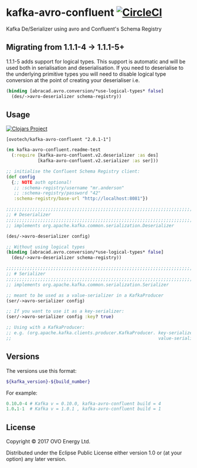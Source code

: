 # kafka-avro-confluent [![CircleCI](https://circleci.com/gh/ovotech/kafka-avro-confluent.svg?style=svg)](https://circleci.com/gh/ovotech/kafka-avro-confluent)

Kafka De/Serializer using avro and Confluent's Schema Registry

## Migrating from 1.1.1-4 -> 1.1.1-5+

1.1.1-5 adds support for logical types. This support is automatic and will be used both in serialisation and deserialisation.
If you need to deserialise to the underlying primitive types you will need to disable logical type conversion
at the point of creating your deserialiser i.e.

```clojure
(binding [abracad.avro.conversion/*use-logical-types* false]
  (des/->avro-deserializer schema-registry))
```

## Usage

[![Clojars Project](https://img.shields.io/clojars/v/ovotech/kafka-avro-confluent.svg)](https://clojars.org/ovotech/kafka-avro-confluent)
```
[ovotech/kafka-avro-confluent "2.0.1-1"]
```


```clojure
(ns kafka-avro-confluent.readme-test
  (:require [kafka-avro-confluent.v2.deserializer :as des]
            [kafka-avro-confluent.v2.serializer :as ser]))

;; initialise the Confluent Schema Registry client:
(def config
  {;; NOTE auth optional!
   ;; :schema-registry/username "mr.anderson"
   ;; :schema-registry/password "42"
   :schema-registry/base-url "http://localhost:8081"})

;;;;;;;;;;;;;;;;;;;;;;;;;;;;;;;;;;;;;;;;;;;;;;;;;;;;;;;;;;;;;;;;;;;;;;;;;;;;;;;;
;; # Deserializer
;;;;;;;;;;;;;;;;;;;;;;;;;;;;;;;;;;;;;;;;;;;;;;;;;;;;;;;;;;;;;;;;;;;;;;;;;;;;;;;;
;; implements org.apache.kafka.common.serialization.Deserializer

(des/->avro-deserializer config)

;; Without using logical types
(binding [abracad.avro.conversion/*use-logical-types* false]
  (des/->avro-deserializer schema-registry))

;;;;;;;;;;;;;;;;;;;;;;;;;;;;;;;;;;;;;;;;;;;;;;;;;;;;;;;;;;;;;;;;;;;;;;;;;;;;;;;;
;; # Serializer
;;;;;;;;;;;;;;;;;;;;;;;;;;;;;;;;;;;;;;;;;;;;;;;;;;;;;;;;;;;;;;;;;;;;;;;;;;;;;;;;
;; implements org.apache.kafka.common.serialization.Serializer

;; meant to be used as a value-serializer in a KafkaProducer
(ser/->avro-serializer config)

;; If you want to use it as a key-serializer:
(ser/->avro-serializer config :key? true)

;; Using with a KafkaProducer:
;; e.g. (org.apache.kafka.clients.producer.KafkaProducer. key-serializer
;;                                                        value-serializer)
```


## Versions

The versions use this format:

```bash
${kafka_version}-${build_number}
```

For example:

```ruby
0.10.0-4 # Kafka v = 0.10.0, kafka-avro-confluent build = 4
1.0.1-1  # Kafka v = 1.0.1 , kafka-avro-confluent build = 1
```

## License

Copyright © 2017 OVO Energy Ltd.

Distributed under the Eclipse Public License either version 1.0 or (at
your option) any later version.
